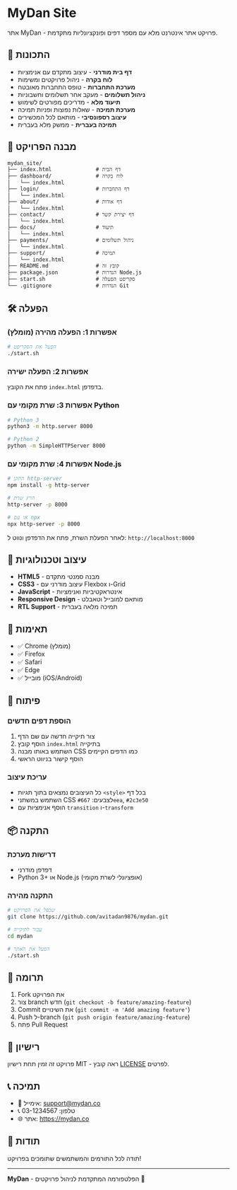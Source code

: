 # MyDan Site

אתר MyDan - פרויקט אתר אינטרנט מלא עם מספר דפים ופונקציונליות מתקדמת.

## 🚀 התכונות

- **דף בית מודרני** - עיצוב מתקדם עם אנימציות
- **לוח בקרה** - ניהול פרויקטים ומשימות
- **מערכת התחברות** - טופס התחברות מאובטח
- **ניהול תשלומים** - מעקב אחר תשלומים וחשבוניות
- **תיעוד מלא** - מדריכים מפורטים לשימוש
- **מערכת תמיכה** - שאלות נפוצות ופניות תמיכה
- **עיצוב רספונסיבי** - מותאם לכל המכשירים
- **תמיכה בעברית** - ממשק מלא בעברית

## 📁 מבנה הפרויקט

```
mydan_site/
├── index.html              # דף הבית
├── dashboard/              # לוח בקרה
│   └── index.html
├── login/                  # דף התחברות
│   └── index.html
├── about/                  # דף אודות
│   └── index.html
├── contact/                # דף יצירת קשר
│   └── index.html
├── docs/                   # תיעוד
│   └── index.html
├── payments/               # ניהול תשלומים
│   └── index.html
├── support/                # תמיכה
│   └── index.html
├── README.md               # קובץ זה
├── package.json            # הגדרות Node.js
├── start.sh                # סקריפט הפעלה
└── .gitignore              # הגדרות Git
```

## 🛠️ הפעלה

### אפשרות 1: הפעלה מהירה (מומלץ)
```bash
# הפעל את הסקריפט
./start.sh
```

### אפשרות 2: הפעלה ישירה
פתח את הקובץ `index.html` בדפדפן.

### אפשרות 3: שרת מקומי עם Python
```bash
# Python 3
python3 -m http.server 8000

# Python 2
python -m SimpleHTTPServer 8000
```

### אפשרות 4: שרת מקומי עם Node.js
```bash
# התקן http-server
npm install -g http-server

# הרץ שרת
http-server -p 8000

# או עם npx
npx http-server -p 8000
```

לאחר הפעלת השרת, פתח את הדפדפן ונווט ל: `http://localhost:8000`

## 🎨 עיצוב וטכנולוגיות

- **HTML5** - מבנה סמנטי מתקדם
- **CSS3** - עיצוב מודרני עם Flexbox ו-Grid
- **JavaScript** - אינטראקטיביות ואנימציות
- **Responsive Design** - מותאם למובייל וטאבלט
- **RTL Support** - תמיכה מלאה בעברית

## 📱 תאימות

- ✅ Chrome (מומלץ)
- ✅ Firefox
- ✅ Safari
- ✅ Edge
- ✅ מובייל (iOS/Android)

## 🔧 פיתוח

### הוספת דפים חדשים
1. צור תיקייה חדשה עם שם הדף
2. הוסף קובץ `index.html` בתיקייה
3. השתמש באותו מבנה CSS כמו הדפים הקיימים
4. הוסף קישור בניווט הראשי

### עריכת עיצוב
- כל העיצובים נמצאים בתוך תגיות `<style>` בכל דף
- השתמש במשתני CSS לצבעים: `#667eea`, `#2c3e50`
- הוסף אנימציות עם `transition` ו-`transform`

## 📦 התקנה

### דרישות מערכת
- דפדפן מודרני
- Python 3+ או Node.js (אופציונלי לשרת מקומי)

### התקנה מהירה
```bash
# שכפל את הפרויקט
git clone https://github.com/avitadan9876/mydan.git

# עבור לתיקייה
cd mydan

# הפעל את האתר
./start.sh
```

## 🤝 תרומה

1. Fork את הפרויקט
2. צור branch חדש (`git checkout -b feature/amazing-feature`)
3. Commit את השינויים (`git commit -m 'Add amazing feature'`)
4. Push ל-branch (`git push origin feature/amazing-feature`)
5. פתח Pull Request

## 📄 רישיון

פרויקט זה זמין תחת רישיון MIT - ראה קובץ [LICENSE](LICENSE) לפרטים.

## 📞 תמיכה

- 📧 אימייל: support@mydan.co
- 📞 טלפון: 03-1234567
- 🌐 אתר: https://mydan.co

## 🙏 תודות

תודה לכל התורמים והמשתמשים שתומכים בפרויקט!

---

**MyDan** - הפלטפורמה המתקדמת לניהול פרויקטים 🚀 